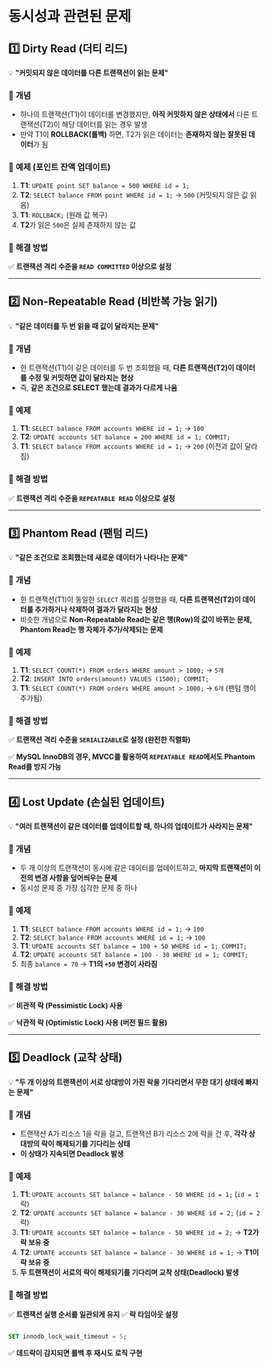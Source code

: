 # 동시성과 관련된 문제

## **1️⃣ Dirty Read (더티 리드)**

💡 **"커밋되지 않은 데이터를 다른 트랜잭션이 읽는 문제"**

### **📌 개념**

- 하나의 트랜잭션(T1)이 데이터를 변경했지만, **아직 커밋하지 않은 상태에서** 다른 트랜잭션(T2)이 해당 데이터를 읽는 경우 발생
- 만약 T1이 **ROLLBACK(롤백)** 하면, T2가 읽은 데이터는 **존재하지 않는 잘못된 데이터**가 됨

### **📌 예제 (포인트 잔액 업데이트)**

1. **T1**: `UPDATE point SET balance = 500 WHERE id = 1;`
2. **T2**: `SELECT balance FROM point WHERE id = 1;` → `500` (커밋되지 않은 값 읽음)
3. **T1**: `ROLLBACK;` (원래 값 복구)
4. **T2**가 읽은 `500`은 실제 존재하지 않는 값

### **📌 해결 방법**

✅ **트랜잭션 격리 수준을 `READ COMMITTED` 이상으로 설정**

---

## **2️⃣ Non-Repeatable Read (비반복 가능 읽기)**

💡 **"같은 데이터를 두 번 읽을 때 값이 달라지는 문제"**

### **📌 개념**

- 한 트랜잭션(T1)이 같은 데이터를 두 번 조회했을 때, **다른 트랜잭션(T2)이 데이터를 수정 및 커밋하면 값이 달라지는 현상**
- 즉, **같은 조건으로 SELECT 했는데 결과가 다르게 나옴**

### **📌 예제**

1. **T1**: `SELECT balance FROM accounts WHERE id = 1;` → `100`
2. **T2**: `UPDATE accounts SET balance = 200 WHERE id = 1; COMMIT;`
3. **T1**: `SELECT balance FROM accounts WHERE id = 1;` → `200` (이전과 값이 달라짐)

### **📌 해결 방법**

✅ **트랜잭션 격리 수준을 `REPEATABLE READ` 이상으로 설정**

---

## **3️⃣ Phantom Read (팬텀 리드)**

💡 **"같은 조건으로 조회했는데 새로운 데이터가 나타나는 문제"**

### **📌 개념**

- 한 트랜잭션(T1)이 동일한 `SELECT` 쿼리를 실행했을 때, **다른 트랜잭션(T2)이 데이터를 추가하거나 삭제하여 결과가 달라지는 현상**
- 비슷한 개념으로 **Non-Repeatable Read는 같은 행(Row)의 값이 바뀌는 문제, Phantom Read는 행 자체가 추가/삭제되는 문제**

### **📌 예제**

1. **T1**: `SELECT COUNT(*) FROM orders WHERE amount > 1000;` → `5개`
2. **T2**: `INSERT INTO orders(amount) VALUES (1500); COMMIT;`
3. **T1**: `SELECT COUNT(*) FROM orders WHERE amount > 1000;` → `6개` (팬텀 행이 추가됨)

### **📌 해결 방법**

✅ **트랜잭션 격리 수준을 `SERIALIZABLE`로 설정 (완전한 직렬화)**

✅ **MySQL InnoDB의 경우, MVCC를 활용하여 `REPEATABLE READ`에서도 Phantom Read를 방지 가능**

---

## **4️⃣ Lost Update (손실된 업데이트)**

💡 **"여러 트랜잭션이 같은 데이터를 업데이트할 때, 하나의 업데이트가 사라지는 문제"**

### **📌 개념**

- 두 개 이상의 트랜잭션이 동시에 같은 데이터를 업데이트하고, **마지막 트랜잭션이 이전의 변경 사항을 덮어씌우는 문제**
- 동시성 문제 중 가장 심각한 문제 중 하나

### **📌 예제**

1. **T1**: `SELECT balance FROM accounts WHERE id = 1;` → `100`
2. **T2**: `SELECT balance FROM accounts WHERE id = 1;` → `100`
3. **T1**: `UPDATE accounts SET balance = 100 + 50 WHERE id = 1; COMMIT;`
4. **T2**: `UPDATE accounts SET balance = 100 - 30 WHERE id = 1; COMMIT;`
5. 최종 `balance = 70` → **T1의 `+50` 변경이 사라짐**

### **📌 해결 방법**

✅ **비관적 락 (Pessimistic Lock) 사용**

✅ **낙관적 락 (Optimistic Lock) 사용 (버전 필드 활용)**

---

## **5️⃣ Deadlock (교착 상태)**

💡 **"두 개 이상의 트랜잭션이 서로 상대방이 가진 락을 기다리면서 무한 대기 상태에 빠지는 문제"**

### **📌 개념**

- 트랜잭션 A가 리소스 1을 락을 걸고, 트랜잭션 B가 리소스 2에 락을 건 후, **각각 상대방의 락이 해제되기를 기다리는 상태**
- **이 상태가 지속되면 Deadlock 발생**

### **📌 예제**

1. **T1**: `UPDATE accounts SET balance = balance - 50 WHERE id = 1;` (`id = 1` 락)
2. **T2**: `UPDATE accounts SET balance = balance - 30 WHERE id = 2;` (`id = 2` 락)
3. **T1**: `UPDATE accounts SET balance = balance - 50 WHERE id = 2;` → **T2가 락 보유 중**
4. **T2**: `UPDATE accounts SET balance = balance - 30 WHERE id = 1;` → **T1이 락 보유 중**
5. **두 트랜잭션이 서로의 락이 해제되기를 기다리며 교착 상태(Deadlock) 발생**

### **📌 해결 방법**

✅ **트랜잭션 실행 순서를 일관되게 유지**
✅ **락 타임아웃 설정**

```sql

SET innodb_lock_wait_timeout = 5;

```

✅ **데드락이 감지되면 롤백 후 재시도 로직 구현**